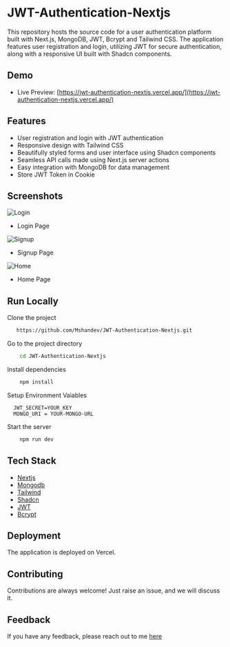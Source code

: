 # JWT-Authentication-Nextjs

This repository hosts the source code for a user authentication platform built with Next.js, MongoDB, JWT, Bcrypt and Tailwind CSS. The application features user registration and login, utilizing JWT for secure authentication, along with a responsive UI built with Shadcn components.

## Demo

- Live Preview: [https://jwt-authentication-nextjs.vercel.app/](https://jwt-authentication-nextjs.vercel.app/)

## Features

- User registration and login with JWT authentication
- Responsive design with Tailwind CSS
- Beautifully styled forms and user interface using Shadcn components
- Seamless API calls made using Next.js server actions
- Easy integration with MongoDB for data management
- Store JWT Token in Cookie

## Screenshots

![Login](https://i.ibb.co/ZgmyxfG/authentication-1.png)
- Login Page

![Signup](https://i.ibb.co/197H0Qb/authentication-2.png)
- Signup Page

![Home](https://i.ibb.co/sKzSby1/authentication-4.png)
- Home Page
  
## Run Locally

Clone the project

```bash
   https://github.com/Mshandev/JWT-Authentication-Nextjs.git
```
Go to the project directory

```bash
    cd JWT-Authentication-Nextjs
```
Install dependencies

```bash
    npm install
```

Setup Environment Vaiables

```Make .env file in "root" folder and store environment Variables
  JWT_SECRET=YOUR_KEY
  MONGO_URI = YOUR-MONGO-URL
 ```

Start the server

```bash
    npm run dev
```

## Tech Stack
* [Nextjs](https://nextjs.org/)
* [Mongodb](https://www.mongodb.com/)
* [Tailwind](https://tailwindcss.com/)
* [Shadcn](https://ui.shadcn.com/)
* [JWT](https://jwt.io/)
* [Bcrypt](https://www.npmjs.com/package/bcryptjs)

## Deployment

The application is deployed on Vercel.

## Contributing

Contributions are always welcome!
Just raise an issue, and we will discuss it.

## Feedback

If you have any feedback, please reach out to me [here](https://www.linkedin.com/in/muhammad-shan-full-stack-developer/)
